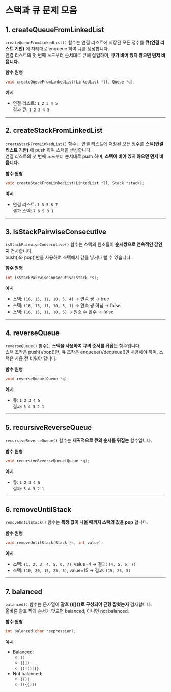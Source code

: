 # 스택과 큐 문제 모음

## 1. createQueueFromLinkedList
`createQueueFromLinkedList()` 함수는 연결 리스트에 저장된 모든 정수를 **큐(연결 리스트 기반)** 에 차례대로 enqueue 하여 큐를 생성합니다.  
연결 리스트의 첫 번째 노드부터 순서대로 큐에 삽입하며, **큐가 비어 있지 않으면 먼저 비웁니다.**

**함수 원형**
```c
void createQueueFromLinkedList(LinkedList *ll, Queue *q);
```

**예시**
- 연결 리스트: `1 2 3 4 5`  
  결과 큐: `1 2 3 4 5`

---

## 2. createStackFromLinkedList
`createStackFromLinkedList()` 함수는 연결 리스트에 저장된 모든 정수를 **스택(연결 리스트 기반)** 에 push 하여 스택을 생성합니다.  
연결 리스트의 첫 번째 노드부터 순서대로 push 하며, **스택이 비어 있지 않으면 먼저 비웁니다.**

**함수 원형**
```c
void createStackFromLinkedList(LinkedList *ll, Stack *stack);
```

**예시**
- 연결 리스트: `1 3 5 6 7`  
  결과 스택: `7 6 5 3 1`

---

## 3. isStackPairwiseConsecutive
`isStackPairwiseConsecutive()` 함수는 스택의 원소들이 **순서쌍으로 연속적인 값인지** 검사합니다.  
push()와 pop()만을 사용하여 스택에서 값을 넣거나 뺄 수 있습니다.

**함수 원형**
```c
int isStackPairwiseConsecutive(Stack *s);
```

**예시**
- 스택: `(16, 15, 11, 10, 5, 4)` → 연속 쌍 → true  
- 스택: `(16, 15, 11, 10, 5, 1)` → 연속 쌍 아님 → false  
- 스택: `(16, 15, 11, 10, 5)` → 원소 수 홀수 → false

---

## 4. reverseQueue
`reverseQueue()` 함수는 **스택을 사용하여 큐의 순서를 뒤집는** 함수입니다.  
스택 조작은 push()/pop()만, 큐 조작은 enqueue()/dequeue()만 사용해야 하며, 스택은 사용 전 비워야 합니다.

**함수 원형**
```c
void reverseQueue(Queue *q);
```

**예시**
- 큐: `1 2 3 4 5`  
  결과: `5 4 3 2 1`

---

## 5. recursiveReverseQueue
`recursiveReverseQueue()` 함수는 **재귀적으로 큐의 순서를 뒤집는** 함수입니다.

**함수 원형**
```c
void recursiveReverseQueue(Queue *q);
```

**예시**
- 큐: `1 2 3 4 5`  
  결과: `5 4 3 2 1`

---

## 6. removeUntilStack
`removeUntilStack()` 함수는 **특정 값이 나올 때까지 스택의 값을 pop** 합니다.

**함수 원형**
```c
void removeUntilStack(Stack *s, int value);
```

**예시**
- 스택: `(1, 2, 3, 4, 5, 6, 7)`, value=4 → 결과: `(4, 5, 6, 7)`  
- 스택: `(10, 20, 15, 25, 5)`, value=15 → 결과: `(15, 25, 5)`

---

## 7. balanced
`balanced()` 함수는 문자열이 **괄호 ()[]{}로 구성되어 균형 잡혔는지** 검사합니다.  
올바른 괄호 짝과 순서가 맞으면 balanced, 아니면 not balanced.

**함수 원형**
```c
int balanced(char *expression);
```

**예시**
- Balanced:  
  - `()`  
  - `([])`  
  - `{[]()[]}`
- Not balanced:  
  - `{{)]`  
  - `[({{)])`
